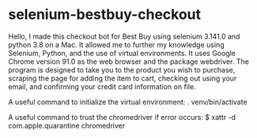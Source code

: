 # selenium-bestbuy-checkout

Hello, I made this checkout bot for Best Buy using selenium 3.141.0 and python 3.8 on a Mac. 
It allowed me to further my knowledge using Selenium, Python, and the use of virtual environments.
It uses Google Chrome version 91.0 as the web browser and the package webdriver.
The program is designed to take you to the product you wish to purchase, scraping the page for adding the item to cart, checking out using your email, and confirming 
your credit card information on file. 

A useful command to initialize the virtual environment: 
. venv/bin/activate

A useful command to trust the chromedriver if error occurs:
$ xattr -d com.apple.quarantine chromedriver 
